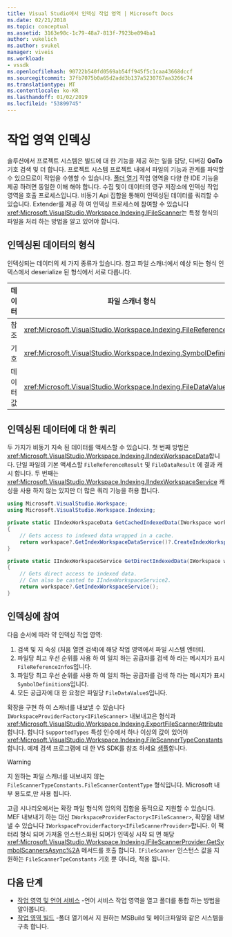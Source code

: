 ```yaml
---
title: Visual Studio에서 인덱싱 작업 영역 | Microsoft Docs
ms.date: 02/21/2018
ms.topic: conceptual
ms.assetid: 3163e98c-1c79-48a7-813f-7923be894ba1
author: vukelich
ms.author: svukel
manager: viveis
ms.workload:
- vssdk
ms.openlocfilehash: 90722b540fd0569ab54ff945f5c1caa43668dccf
ms.sourcegitcommit: 37fb7075b0a65d2add3b137a5230767aa3266c74
ms.translationtype: MT
ms.contentlocale: ko-KR
ms.lasthandoff: 01/02/2019
ms.locfileid: "53899745"
---
```

# <a name="workspace-indexing"></a>작업 영역 인덱싱

솔루션에서 프로젝트 시스템은 빌드에 대 한 기능을 제공 하는 일을 담당, 디버깅 **GoTo** 기호 검색 및 더 합니다. 프로젝트 시스템 프로젝트 내에서 파일의 기능과 관계를 파악할 수 있으므로이 작업을 수행할 수 있습니다. [폴더 열기](../ide/develop-code-in-visual-studio-without-projects-or-solutions.md) 작업 영역을 다양 한 IDE 기능을 제공 하려면 동일한 이해 해야 합니다. 수집 및이 데이터의 영구 저장소에 인덱싱 작업 영역을 호출 프로세스입니다. 비동기 Api 집합을 통해이 인덱싱된 데이터를 쿼리할 수 있습니다. Extender를 제공 하 여 인덱싱 프로세스에 참여할 수 있습니다 <xref:Microsoft.VisualStudio.Workspace.Indexing.IFileScanner>는 특정 형식의 파일을 처리 하는 방법을 알고 있어야 합니다.

## <a name="types-of-indexed-data"></a>인덱싱된 데이터의 형식

인덱싱되는 데이터의 세 가지 종류가 있습니다. 참고 파일 스캐너에서 예상 되는 형식 인덱스에서 deserialize 된 형식에서 서로 다릅니다.

|데이터|파일 스캐너 형식|인덱스 쿼리 결과 유형|관련된 형식|
|--|--|--|--|
|참조|<xref:Microsoft.VisualStudio.Workspace.Indexing.FileReferenceInfo>|<xref:Microsoft.VisualStudio.Workspace.Indexing.FileReferenceResult>|<xref:Microsoft.VisualStudio.Workspace.Indexing.FileReferenceInfoType>|
|기호|<xref:Microsoft.VisualStudio.Workspace.Indexing.SymbolDefinition>|<xref:Microsoft.VisualStudio.Workspace.Indexing.SymbolDefinitionSearchResult>|<xref:Microsoft.VisualStudio.Workspace.Indexing.ISymbolService> 대신 사용할 `IIndexWorkspaceService` 쿼리에 대 한|
|데이터 값|<xref:Microsoft.VisualStudio.Workspace.Indexing.FileDataValue>|<xref:Microsoft.VisualStudio.Workspace.Indexing.FileDataResult`1>||

## <a name="querying-for-indexed-data"></a>인덱싱된 데이터에 대 한 쿼리

두 가지가 비동기 지속 된 데이터를 액세스할 수 있습니다. 첫 번째 방법은 <xref:Microsoft.VisualStudio.Workspace.Indexing.IIndexWorkspaceData>합니다. 단일 파일의 기본 액세스할 `FileReferenceResult` 및 `FileDataResult` 에 결과 캐시 합니다. 두 번째는 <xref:Microsoft.VisualStudio.Workspace.Indexing.IIndexWorkspaceService> 캐싱을 사용 하지 않는 있지만 더 많은 쿼리 기능을 허용 합니다.

```csharp
using Microsoft.VisualStudio.Workspace;
using Microsoft.VisualStudio.Workspace.Indexing;

private static IIndexWorkspaceData GetCachedIndexedData(IWorkspace workspace)
{
    // Gets access to indexed data wrapped in a cache.
    return workspace?.GetIndexWorkspaceDataService()?.CreateIndexWorkspaceData();
}

private static IIndexWorkspaceService GetDirectIndexedData(IWorkspace workspace)
{
    // Gets direct access to indexed data.
    // Can also be casted to IIndexWorkspaceService2.
    return workspace?.GetIndexWorkspaceService();
}
```

## <a name="participating-in-indexing"></a>인덱싱에 참여

다음 순서에 따라 약 인덱싱 작업 영역:

1. 검색 및 지 속성 (처음 열면 검색)에 해당 작업 영역에서 파일 시스템 엔터티.
1. 파일당 최고 우선 순위를 사용 하 여 일치 하는 공급자를 검색 하 라는 메시지가 표시 `FileReferenceInfo`s입니다.
1. 파일당 최고 우선 순위를 사용 하 여 일치 하는 공급자를 검색 하 라는 메시지가 표시 `SymbolDefinition`s입니다.
1. 모든 공급자에 대 한 요청은 파일당 `FileDataValue`s입니다.

확장을 구현 하 여 스캐너를 내보낼 수 있습니다 `IWorkspaceProviderFactory<IFileScanner>` 내보내고은 형식과 <xref:Microsoft.VisualStudio.Workspace.Indexing.ExportFileScannerAttribute>합니다. 합니다 `SupportedTypes` 특성 인수에서 하나 이상의 값이 있어야 <xref:Microsoft.VisualStudio.Workspace.Indexing.FileScannerTypeConstants>합니다. 예제 검색 프로그램에 대 한 VS SDK를 참조 하세요 [샘플](https://github.com/Microsoft/VSSDK-Extensibility-Samples/blob/master/Open_Folder_Extensibility/C%23/SymbolScannerSample/TxtFileSymbolScanner.cs)합니다.

> [!WARNING]
> 지 원하는 파일 스캐너를 내보내지 않는 `FileScannerTypeConstants.FileScannerContentType` 형식입니다. Microsoft 내부 용도로,만 사용 됩니다.

고급 시나리오에서는 확장 파일 형식의 임의의 집합을 동적으로 지원할 수 있습니다. MEF 내보내기 하는 대신 `IWorkspaceProviderFactory<IFileScanner>`, 확장을 내보낼 수 있습니다 `IWorkspaceProviderFactory<IFileScannerProvider>`합니다. 이 팩터리 형식 되며 가져올 인스턴스화된 되며가 인덱싱 시작 되 면 해당 <xref:Microsoft.VisualStudio.Workspace.Indexing.IFileScannerProvider.GetSymbolScannersAsync%2A> 메서드를 호출 합니다. `IFileScanner` 인스턴스 값을 지 원하는 `FileScannerTpeConstants` 기호 뿐 아니라, 적용 됩니다.

## <a name="next-steps"></a>다음 단계

* [작업 영역 및 언어 서비스](workspace-language-services.md) -언어 서비스 작업 영역을 열고 폴더를 통합 하는 방법을 알아봅니다.
* [작업 영역 빌드](workspace-build.md) -폴더 열기에서 지 원하는 MSBuild 및 메이크파일와 같은 시스템을 구축 합니다.